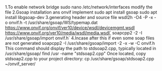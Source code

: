1.To enable network bridge 
sudo nano /etc/network/interfaces
modify the file 
2.Gsoap installation ans onvif implement
sudo apt install gsoap
sudo apt install libgsoap-dev
3.generating header and source file 
wsdl2h -O4 -P -x -o onvif.h -t /usr/share/gsoap/WS/typemap.dat https://www.onvif.org/onvif/ver10/device/wsdl/devicemgmt.wsdl https://www.onvif.org/ver10/media/wsdl/media.wsdl`
soapcpp2 -2 -I /usr/share/gsoap/import onvif.h`
4.Incase after this if even some soap files are not generated
soapcpp2 -I /usr/share/gsoap/import -2 -x -w -C onvif.h
This command should display the path to stdsoap2.cpp, typically located in /usr/share/gsoap/
find /usr -name "stdsoap2.cpp"
Once located, copy stdsoap2.cpp to your project directory:
cp /usr/share/gsoap/stdsoap2.cpp ~/onvif_server/
